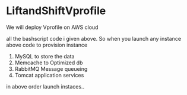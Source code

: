 # LiftandShiftVprofile
We will deploy Vprofile on AWS cloud 

all the bashscript code i given above. So when you launch any instance above code to provision instance

1) MySQL to store the data
2) Memcache to Optimized db
3) RabbitMQ Message queueing 
4) Tomcat application services

in above order launch instaces..
